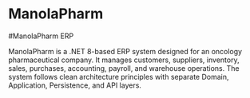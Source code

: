 # ManolaPharm
#ManolaPharm ERP

ManolaPharm is a .NET 8-based ERP system designed for an oncology pharmaceutical company. It manages customers, 
suppliers, inventory, sales, purchases, accounting, payroll, and warehouse operations. The system follows clean 
architecture principles with separate Domain, Application, Persistence, and API layers.







